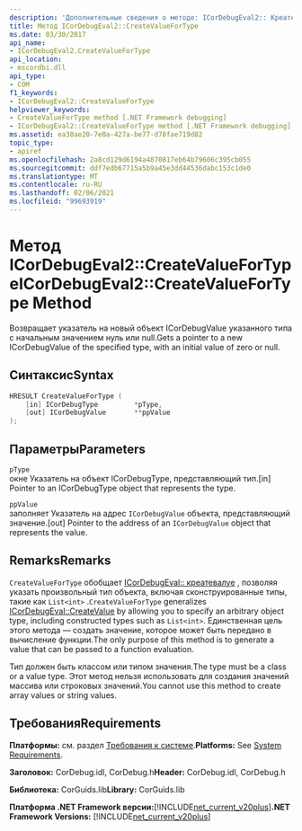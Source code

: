 ```yaml
---
description: 'Дополнительные сведения о методе: ICorDebugEval2:: Креатевалуефортипе'
title: Метод ICorDebugEval2::CreateValueForType
ms.date: 03/30/2017
api_name:
- ICorDebugEval2.CreateValueForType
api_location:
- mscordbi.dll
api_type:
- COM
f1_keywords:
- ICorDebugEval2::CreateValueForType
helpviewer_keywords:
- CreateValueForType method [.NET Framework debugging]
- ICorDebugEval2::CreateValueForType method [.NET Framework debugging]
ms.assetid: ea38ae20-7e0a-427a-be77-d78fae719d82
topic_type:
- apiref
ms.openlocfilehash: 2a8cd129d6194a4870817eb64b79606c395cb055
ms.sourcegitcommit: ddf7edb67715a5b9a45e3dd44536dabc153c1de0
ms.translationtype: MT
ms.contentlocale: ru-RU
ms.lasthandoff: 02/06/2021
ms.locfileid: "99693919"
---
```

# <a name="icordebugeval2createvaluefortype-method"></a><span data-ttu-id="ec862-103">Метод ICorDebugEval2::CreateValueForType</span><span class="sxs-lookup"><span data-stu-id="ec862-103">ICorDebugEval2::CreateValueForType Method</span></span>

<span data-ttu-id="ec862-104">Возвращает указатель на новый объект ICorDebugValue указанного типа с начальным значением нуль или null.</span><span class="sxs-lookup"><span data-stu-id="ec862-104">Gets a pointer to a new ICorDebugValue of the specified type, with an initial value of zero or null.</span></span>  
  
## <a name="syntax"></a><span data-ttu-id="ec862-105">Синтаксис</span><span class="sxs-lookup"><span data-stu-id="ec862-105">Syntax</span></span>  
  
```cpp  
HRESULT CreateValueForType (  
    [in] ICorDebugType         *pType,  
    [out] ICorDebugValue       **ppValue  
);  
```  
  
## <a name="parameters"></a><span data-ttu-id="ec862-106">Параметры</span><span class="sxs-lookup"><span data-stu-id="ec862-106">Parameters</span></span>  

 `pType`  
 <span data-ttu-id="ec862-107">окне Указатель на объект ICorDebugType, представляющий тип.</span><span class="sxs-lookup"><span data-stu-id="ec862-107">[in] Pointer to an ICorDebugType object that represents the type.</span></span>  
  
 `ppValue`  
 <span data-ttu-id="ec862-108">заполняет Указатель на адрес `ICorDebugValue` объекта, представляющий значение.</span><span class="sxs-lookup"><span data-stu-id="ec862-108">[out] Pointer to the address of an `ICorDebugValue` object that represents the value.</span></span>  
  
## <a name="remarks"></a><span data-ttu-id="ec862-109">Remarks</span><span class="sxs-lookup"><span data-stu-id="ec862-109">Remarks</span></span>  

 <span data-ttu-id="ec862-110">`CreateValueForType` обобщает [ICorDebugEval:: креатевалуе](icordebugeval-createvalue-method.md) , позволяя указать произвольный тип объекта, включая сконструированные типы, такие как `List<int>` .</span><span class="sxs-lookup"><span data-stu-id="ec862-110">`CreateValueForType` generalizes [ICorDebugEval::CreateValue](icordebugeval-createvalue-method.md) by allowing you to specify an arbitrary object type, including constructed types such as `List<int>`.</span></span> <span data-ttu-id="ec862-111">Единственная цель этого метода — создать значение, которое может быть передано в вычисление функции.</span><span class="sxs-lookup"><span data-stu-id="ec862-111">The only purpose of this method is to generate a value that can be passed to a function evaluation.</span></span>  
  
 <span data-ttu-id="ec862-112">Тип должен быть классом или типом значения.</span><span class="sxs-lookup"><span data-stu-id="ec862-112">The type must be a class or a value type.</span></span> <span data-ttu-id="ec862-113">Этот метод нельзя использовать для создания значений массива или строковых значений.</span><span class="sxs-lookup"><span data-stu-id="ec862-113">You cannot use this method to create array values or string values.</span></span>  
  
## <a name="requirements"></a><span data-ttu-id="ec862-114">Требования</span><span class="sxs-lookup"><span data-stu-id="ec862-114">Requirements</span></span>  

 <span data-ttu-id="ec862-115">**Платформы:** см. раздел [Требования к системе](../../get-started/system-requirements.md).</span><span class="sxs-lookup"><span data-stu-id="ec862-115">**Platforms:** See [System Requirements](../../get-started/system-requirements.md).</span></span>  
  
 <span data-ttu-id="ec862-116">**Заголовок:** CorDebug.idl, CorDebug.h</span><span class="sxs-lookup"><span data-stu-id="ec862-116">**Header:** CorDebug.idl, CorDebug.h</span></span>  
  
 <span data-ttu-id="ec862-117">**Библиотека:** CorGuids.lib</span><span class="sxs-lookup"><span data-stu-id="ec862-117">**Library:** CorGuids.lib</span></span>  
  
 <span data-ttu-id="ec862-118">**Платформа .NET Framework версии:**[!INCLUDE[net_current_v20plus](../../../../includes/net-current-v20plus-md.md)]</span><span class="sxs-lookup"><span data-stu-id="ec862-118">**.NET Framework Versions:** [!INCLUDE[net_current_v20plus](../../../../includes/net-current-v20plus-md.md)]</span></span>
